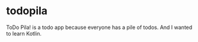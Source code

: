 # todopila
ToDo Pila! is a todo app because everyone has a pile of todos.  And I wanted to learn Kotlin.

